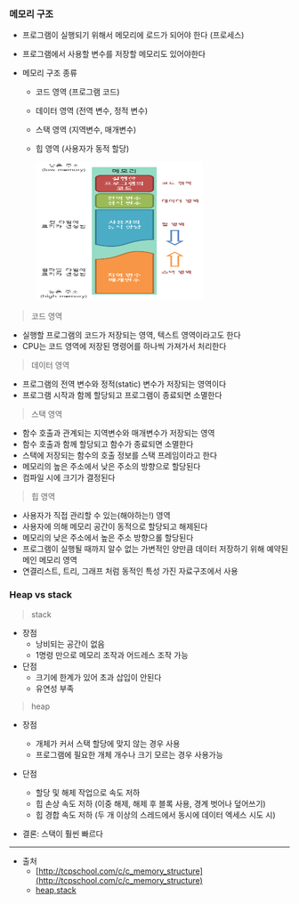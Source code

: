 ### 메모리 구조

- 프로그램이 실행되기 위해서 메모리에 로드가 되어야 한다 (프로세스)

- 프로그램에서 사용할 변수를 저장할 메모리도 있어야한다

- 메모리 구조 종류

  - 코드 영역 (프로그램 코드)
  - 데이터 영역 (전역 변수, 정적 변수)
  - 스택 영역 (지역변수, 매개변수)
  - 힙 영역 (사용자가 동적 할당)

    <img src="./images/memory.png" width="300px" height="250px"/>

> 코드 영역

- 실행할 프로그램의 코드가 저장되는 영역, 텍스트 영역이라고도 한다
- CPU는 코드 영역에 저장된 명령어를 하나씩 가져가서 처리한다

> 데이터 영역

- 프로그램의 전역 변수와 정적(static) 변수가 저장되는 영역이다
- 프로그램 시작과 함께 할당되고 프로그램이 종료되면 소멸한다

> 스택 영역

- 함수 호출과 관계되는 지역변수와 매개변수가 저장되는 영역
- 함수 호출과 함께 할당되고 함수가 종료되면 소멸한다
- 스택에 저장되는 함수의 호출 정보를 스택 프레임이라고 한다
- 메모리의 높은 주소에서 낮은 주소의 방향으로 할당된다
- 컴파일 시에 크기가 결정된다

> 힙 영역

- 사용자가 직접 관리할 수 있는(해야하는!) 영역
- 사용자에 의해 메모리 공간이 동적으로 할당되고 해제된다
- 메모리의 낮은 주소에서 높은 주소 방향으롤 할당된다
- 프로그램이 실행될 때까지 알수 없는 가변적인 양만큼 데이터 저장하기 위해 예약된 메인 메모리 영역
- 연결리스트, 트리, 그래프 처럼 동적인 특성 가진 자료구조에서 사용

### Heap vs stack

> stack

- 장점
  - 낭비되는 공간이 없음
  - 1명령 만으로 메모리 조작과 어드레스 조작 가능
- 단점
  - 크기에 한계가 있어 초과 삽입이 안된다
  - 유연성 부족

> heap

- 장점

  - 개체가 커서 스택 할당에 맞지 않는 경우 사용
  - 프로그램에 필요한 개체 개수나 크기 모르는 경우 사용가능

- 단점

  - 할당 및 해제 작업으로 속도 저하
  - 힙 손상 속도 저하 (이중 해제, 해제 후 블록 사용, 경계 벗어나 덮어쓰기)
  - 힙 경합 속도 저하 (두 개 이상의 스레드에서 동시에 데이터 엑세스 시도 시)

- 결론: 스택이 훨씬 빠르다

---

- 출처
  - [http://tcpschool.com/c/c_memory_structure](http://tcpschool.com/c/c_memory_structure)
  - [heap,stack](https://m.blog.naver.com/PostView.nhn?blogId=yoonjinym&logNo=30089450819&proxyReferer=https:%2F%2Fwww.google.co.kr%2F)
